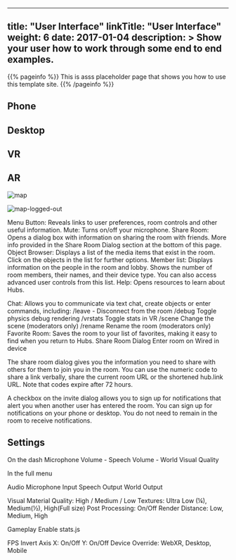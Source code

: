 
---
title: "User Interface"
linkTitle: "User Interface"
weight: 6
date: 2017-01-04
description: >
  Show your user how to work through some end to end examples.
---

{{% pageinfo %}}
This is asss placeholder page that shows you how to use this template site.
{{% /pageinfo %}}

## Phone
## Desktop
## VR
## AR


![map][map]


![map-logged-out][map-logged-out]


Menu Button: Reveals links to user preferences, room controls and other useful information.
Mute: Turns on/off your microphone.
Share Room: Opens a dialog box with information on sharing the room with friends. More info provided in the Share Room Dialog section at the bottom of this page.
Object Browser: Displays a list of the media items that exist in the room. Click on the objects in the list for further options.
Member list: Displays information on the people in the room and lobby. Shows the number of room members, their names, and their device type. You can also access advanced user controls from this list.
Help: Opens resources to learn about Hubs.

Chat: Allows you to communicate via text chat, create objects or enter commands, including:
/leave - Disconnect from the room
/debug Toggle physics debug rendering
/vrstats Toggle stats in VR
/scene <scene url> Change the scene (moderators only)
/rename <new name> Rename the room (moderators only)
Favorite Room: Saves the room to your list of favorites, making it easy to find when you return to Hubs.
Share Room Dialog
Enter room on Wired in device

The share room dialog gives you the information you need to share with others for them to join you in the room. You can use the numeric code to share a link verbally, share the current room URL or the shortened hub.link URL. Note that codes expire after 72 hours.

A checkbox on the invite dialog allows you to sign up for notifications that alert you when another user has entered the room. You can sign up for notifications on your phone or desktop. You do not need to remain in the room to receive notifications.

## Settings

On the dash
Microphone
Volume - Speech
Volume - World
Visual Quality

In the full menu

Audio
Microphone Input
Speech Output
World Output

Visual
Material Quality: High / Medium / Low
Textures: Ultra Low (¼), Medium(½), High(Full size)
Post Processing: On/Off
Render Distance: Low, Medium, High

Gameplay
Enable stats.js


FPS
Invert Axis
X: On/Off
Y: On/Off
Device Override: WebXR, Desktop, Mobile


[map-logged-out]: https://xrchat.github.io/img/xrc-map-logged-out.png "map-logged-out"
[map]: https://xrchat.github.io/img/xrc-map.png "map"